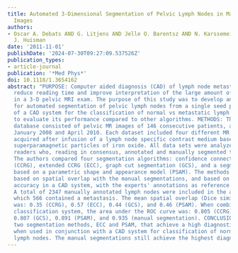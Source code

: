 ```yaml
---
title: Automated 3-Dimensional Segmentation of Pelvic Lymph Nodes in Magnetic Resonance
  Images
authors:
- Oscar A. Debats AND G. Litjens AND Jelle O. Barentsz AND N. Karssemeijer AND H.
  J. Huisman
date: '2011-11-01'
publishDate: '2024-07-30T09:27:09.537526Z'
publication_types:
- article-journal
publication: '*Med Phys*'
doi: 10.1118/1.3654162
abstract: "PURPOSE: Computer aided diagnosis (CAD) of lymph node metastases may help
  reduce reading time and improve interpretation of the large amount of image data
  in a 3-D pelvic MRI exam. The purpose of this study was to develop an algorithm
  for automated segmentation of pelvic lymph nodes from a single seed point, as part
  of a CAD system for the classification of normal vs metastatic lymph nodes, and
  to evaluate its performance compared to other algorithms. METHODS: The authors'
  database consisted of pelvic MR images of 146 consecutive patients, acquired between
  January 2008 and April 2010. Each dataset included four different MR sequences,
  acquired after infusion of a lymph node specific contrast medium based on ultrasmall
  superparamagnetic particles of iron oxide. All data sets were analyzed by two expert
  readers who, reading in consensus, annotated and manually segmented the lymph nodes.
  The authors compared four segmentation algorithms: confidence connected region growing
  (CCRG), extended CCRG (ECC), graph cut segmentation (GCS), and a segmentation method
  based on a parametric shape and appearance model (PSAM). The methods were ranked
  based on spatial overlap with the manual segmentations, and based on diagnostic
  accuracy in a CAD system, with the experts' annotations as reference standard. RESULTS:
  A total of 2347 manually annotated lymph nodes were included in the analysis, of
  which 566 contained a metastasis. The mean spatial overlap (Dice similarity coefficient)
  was: 0.35 (CCRG), 0.57 (ECC), 0.44 (GCS), and 0.46 (PSAM). When combined with the
  classification system, the area under the ROC curve was: 0.805 (CCRG), 0.890 (ECC),
  0.807 (GCS), 0.891 (PSAM), and 0.935 (manual segmentation). CONCLUSIONS: We identified
  two segmentation methods, ECC and PSAM, that achieve a high diagnostic accuracy
  when used in conjunction with a CAD system for classification of normal vs metastatic
  lymph nodes. The manual segmentations still achieve the highest diagnostic accuracy."
---
```

